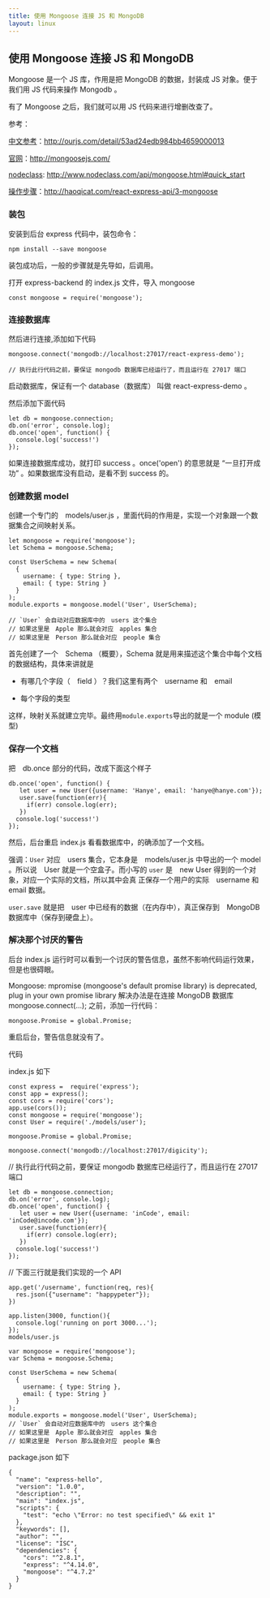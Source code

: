 ```yaml
---
title: 使用 Mongoose 连接 JS 和 MongoDB
layout: linux
---
```


## 使用 Mongoose 连接 JS 和 MongoDB

Mongoose 是一个 JS 库，作用是把 MongoDB 的数据，封装成 JS 对象。便于 我们用 JS 代码来操作 Mongodb 。

有了 Mongoose 之后，我们就可以用 JS 代码来进行增删改查了。

参考：

[中文参考](http://ourjs.com/detail/53ad24edb984bb4659000013)：http://ourjs.com/detail/53ad24edb984bb4659000013

[官网](http://mongoosejs.com/)：http://mongoosejs.com/

[nodeclass](http://www.nodeclass.com/api/mongoose.html#quick_start): http://www.nodeclass.com/api/mongoose.html#quick_start

[操作步骤](http://haoqicat.com/react-express-api/3-mongoose)：http://haoqicat.com/react-express-api/3-mongoose

### 装包

安装到后台 express 代码中，装包命令：

```
npm install --save mongoose
```

装包成功后，一般的步骤就是先导如，后调用。

打开 express-backend 的 index.js 文件，导入 mongoose

```
const mongoose = require('mongoose');
```

### 连接数据库

然后进行连接,添加如下代码

```
mongoose.connect('mongodb://localhost:27017/react-express-demo');

// 执行此行代码之前，要保证 mongodb 数据库已经运行了，而且运行在 27017 端口
```
启动数据库，保证有一个 database（数据库） 叫做 react-express-demo 。

然后添加下面代码

```
let db = mongoose.connection;
db.on('error', console.log);
db.once('open', function() {
  console.log('success!')
});
```

如果连接数据库成功，就打印 success 。once('open') 的意思就是 “一旦打开成功” 。如果数据库没有启动，是看不到 success 的。

### 创建数据 model

创建一个专门的　models/user.js ，里面代码的作用是，实现一个对象跟一个数据集合之间映射关系。

```
let mongoose = require('mongoose');
let Schema = mongoose.Schema;

const UserSchema = new Schema(
  {
    username: { type: String },
    email: { type: String }
  }
);
module.exports = mongoose.model('User', UserSchema);

// `User` 会自动对应数据库中的　users 这个集合
// 如果这里是　Apple 那么就会对应　apples 集合
// 如果这里是　Person 那么就会对应　people 集合
```

首先创建了一个　Schema （概要），Schema 就是用来描述这个集合中每个文档的数据结构，具体来讲就是

- 有哪几个字段（　field ）？我们这里有两个　username 和　email

- 每个字段的类型

这样，映射关系就建立完毕。最终用`module.exports`导出的就是一个 module (模型)

### 保存一个文档

把　db.once 部分的代码，改成下面这个样子

```
db.once('open', function() {
   let user = new User({username: 'Hanye', email: 'hanye@hanye.com'});
   user.save(function(err){
     if(err) console.log(err);
   })
  console.log('success!')
});
```

然后，后台重启 index.js 看看数据库中，的确添加了一个文档。

强调：`User` 对应　users 集合，它本身是　models/user.js 中导出的一个 model 。所以说　User 就是一个空盒子。而小写的 `user` 是　new User 得到的一个对象，对应一个实际的文档，所以其中会真 正保存一个用户的实际　username 和 email 数据。

`user.save` 就是把　user 中已经有的数据（在内存中），真正保存到　MongoDB 数据库中（保存到硬盘上）。

### 解决那个讨厌的警告

后台 index.js 运行时可以看到一个讨厌的警告信息，虽然不影响代码运行效果，但是也很碍眼。

Mongoose: mpromise (mongoose's default promise library) is deprecated, plug in your own promise library
解决办法是在连接 MongoDB 数据库 mongoose.connect(...); 之前，添加一行代码：

```
mongoose.Promise = global.Promise;
```

重启后台，警告信息就没有了。

代码

index.js 如下

```
const express =  require('express');
const app = express();
const cors = require('cors');
app.use(cors());
const mongoose = require('mongoose');
const User = require('./models/user');

mongoose.Promise = global.Promise;

mongoose.connect('mongodb://localhost:27017/digicity');
```

// 执行此行代码之前，要保证 mongodb 数据库已经运行了，而且运行在 27017 端口

```
let db = mongoose.connection;
db.on('error', console.log);
db.once('open', function() {
   let user = new User({username: 'inCode', email: 'inCode@incode.com'});
   user.save(function(err){
     if(err) console.log(err);
   })
  console.log('success!')
});
```

// 下面三行就是我们实现的一个 API

```
app.get('/username', function(req, res){
  res.json({"username": "happypeter"});
})

app.listen(3000, function(){
  console.log('running on port 3000...');
});
models/user.js

var mongoose = require('mongoose');
var Schema = mongoose.Schema;

const UserSchema = new Schema(
  {
    username: { type: String },
    email: { type: String }
  }
);
module.exports = mongoose.model('User', UserSchema);
// `User` 会自动对应数据库中的　users 这个集合
// 如果这里是　Apple 那么就会对应　apples 集合
// 如果这里是　Person 那么就会对应　people 集合
```

package.json 如下

```
{
  "name": "express-hello",
  "version": "1.0.0",
  "description": "",
  "main": "index.js",
  "scripts": {
    "test": "echo \"Error: no test specified\" && exit 1"
  },
  "keywords": [],
  "author": "",
  "license": "ISC",
  "dependencies": {
    "cors": "^2.8.1",
    "express": "^4.14.0",
    "mongoose": "^4.7.2"
  }
}
```
